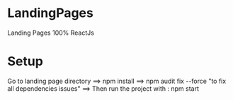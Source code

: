 # LandingPages
Landing Pages 100% ReactJs 

# Setup

Go to landing page directory ==> npm install ==> npm audit fix --force "to fix all dependencies issues" ==>  Then run the project with : npm start


